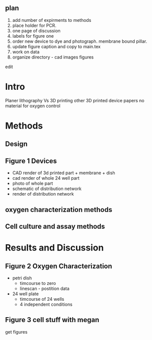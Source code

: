 plan
----

1. add number of expirments to methods
1. place holder for PCR.
1. one page of discussion
1. labels for figure one
1. order new device to dye and photograph.
	membrane bound pillar.
3. update figure caption and copy to main.tex
3. work on data
4. organize directory - cad images figures

edit 


Intro
===
Planer lithography Vs 3D printing
other 3D printed device papers
no material for oxygen control

Methods
===

Design
------
 

Figure 1 Devices
---------------------

* CAD render of 3d printed part + membrane + dish
* cad render of whole 24 well part
* photo of whole part
* schematic of distribution network
* render of distribution network

oxygen characterization methods
------

Cell culture and assay methods
-----

Results and Discussion
===

Figure 2 Oxygen Characterization
-----------
* petri dish
  * timcourse to zero
  * linescan - postition data
* 24 well plate
  * timcourse of 24 wells
  * 4 independent conditions

Figure 3 cell stuff with megan
----------
get figures

